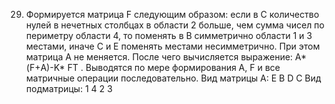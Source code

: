 29.	Формируется матрица F следующим образом: если в С количество нулей в нечетных столбцах в области 2 больше, чем сумма чисел по периметру области 4, то поменять в В симметрично области 1 и 3 местами, иначе С и Е поменять местами несимметрично. При этом матрица А не меняется. После чего вычисляется выражение: А*(F+А)-K* FT . Выводятся по мере формирования А, F и все матричные операции последовательно.
Вид матрицы A:
E B
D C
Вид подматрицы:
     1
 4       2
     3
